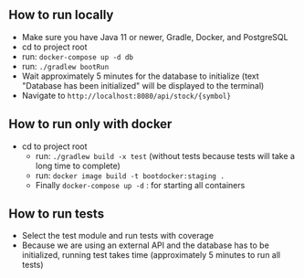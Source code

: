 
## How to run locally
- Make sure you have Java 11 or newer, Gradle, Docker, and PostgreSQL
- cd to project root
- run: `docker-compose up -d db`
- run: `./gradlew bootRun`
- Wait approximately 5 minutes for the database to initialize (text "Database has been initialized" will be displayed to the terminal)
- Navigate to `http://localhost:8080/api/stock/{symbol}`

## How to run only with docker

  - cd to project root
    - run: `./gradlew build -x test` (without tests because tests will take a long time to complete)
    - run: `docker image build -t bootdocker:staging .`
    - Finally `docker-compose up -d` : for starting all containers

## How to run tests
- Select the test module and run tests with coverage
- Because we are using an external API and the database has to be initialized, running test takes time (approximately 5 minutes to run all tests)
